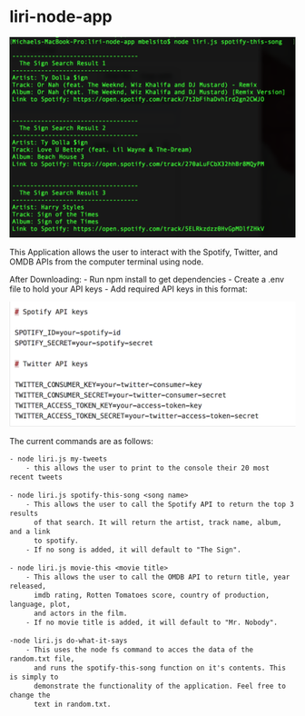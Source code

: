 # liri-node-app

![Alt text](images/terminal.png?raw=true "Title")

This Application allows the user to interact with the Spotify, Twitter, and OMDB APIs
from the computer terminal using node. 

After Downloading:
	- Run npm install to get dependencies
	- Create a .env file to hold your API keys
	- Add required API keys in this format:

![Alt text](images/keys.png?raw=true "keys")

The current commands are as follows:

	- node liri.js my-tweets
		- this allows the user to print to the console their 20 most recent tweets
	
	- node liri.js spotify-this-song <song name>
		- This allows the user to call the Spotify API to return the top 3 results 
		  of that search. It will return the artist, track name, album, and a link
		  to spotify.
		- If no song is added, it will default to "The Sign".

	- node liri.js movie-this <movie title>
		- This allows the user to call the OMDB API to return title, year released,
		  imdb rating, Rotten Tomatoes score, country of production, language, plot,
		  and actors in the film.
		- If no movie title is added, it will default to "Mr. Nobody".

	-node liri.js do-what-it-says
		- This uses the node fs command to acces the data of the random.txt file,
		  and runs the spotify-this-song function on it's contents. This is simply to
		  demonstrate the functionality of the application. Feel free to change the
		  text in random.txt.